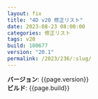 ```yaml
---
layout: fix
title: "4D v20 修正リスト"
date: 2023-08-23 08:00:00
categories: 修正リスト
tags: v20 
build: 100677
version: "20.1"
permalink: /2023/236/:slug/
---
```


**バージョン**: {{page.version}}  
**ビルド**: {{page.build}} 
